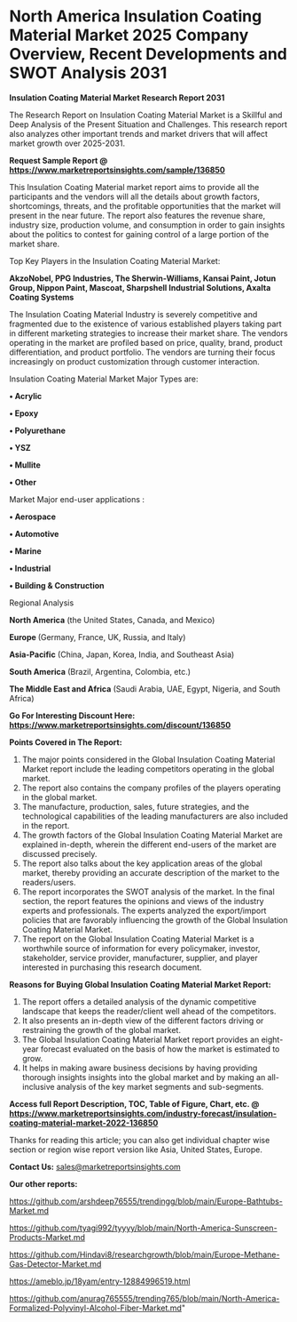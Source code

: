 # North America Insulation Coating Material Market 2025 Company Overview, Recent Developments and SWOT Analysis 2031

<strong>Insulation Coating Material Market Research Report 2031</strong>

The Research Report on Insulation Coating Material Market is a Skillful and Deep Analysis of the Present Situation and Challenges. This research report also analyzes other important trends and market drivers that will affect market growth over 2025-2031.

<strong>Request Sample Report @ <a href=https://www.marketreportsinsights.com/sample/136850>https://www.marketreportsinsights.com/sample/136850</a></strong>

This Insulation Coating Material market report aims to provide all the participants and the vendors will all the details about growth factors, shortcomings, threats, and the profitable opportunities that the market will present in the near future. The report also features the revenue share, industry size, production volume, and consumption in order to gain insights about the politics to contest for gaining control of a large portion of the market share.

Top Key Players in the Insulation Coating Material Market:

<strong>AkzoNobel, PPG Industries, The Sherwin-Williams, Kansai Paint, Jotun Group, Nippon Paint, Mascoat, Sharpshell Industrial Solutions, Axalta Coating Systems</strong>

The Insulation Coating Material Industry is severely competitive and fragmented due to the existence of various established players taking part in different marketing strategies to increase their market share. The vendors operating in the market are profiled based on price, quality, brand, product differentiation, and product portfolio. The vendors are turning their focus increasingly on product customization through customer interaction.

Insulation Coating Material Market Major Types are:

<strong>• Acrylic

• Epoxy

• Polyurethane

• YSZ

• Mullite

• Other</strong>

Market Major end-user applications :

<strong>• Aerospace

• Automotive

• Marine

• Industrial

• Building & Construction</strong>

Regional Analysis

</u><strong><b>North America</b></strong> (the United States, Canada, and Mexico)

<strong><b>Europe </b></strong>(Germany, France, UK, Russia, and Italy)

<strong><b>Asia-Pacific</b></strong> (China, Japan, Korea, India, and Southeast Asia)

<strong><b>South America</b></strong> (Brazil, Argentina, Colombia, etc.)

<strong><b>The Middle East and Africa</b></strong> (Saudi Arabia, UAE, Egypt, Nigeria, and South Africa)

<strong>Go For Interesting Discount Here: <a href=https://www.marketreportsinsights.com/discount/136850>https://www.marketreportsinsights.com/discount/136850</a></strong>

<strong>Points Covered in The Report:</strong>
<ol>
  <li>The major points considered in the Global Insulation Coating Material Market report include the leading competitors operating in the global market.</li>
  <li>The report also contains the company profiles of the players operating in the global market.</li>
  <li>The manufacture, production, sales, future strategies, and the technological capabilities of the leading manufacturers are also included in the report.</li>
  <li>The growth factors of the Global Insulation Coating Material Market are explained in-depth, wherein the different end-users of the market are discussed precisely.</li>
  <li>The report also talks about the key application areas of the global market, thereby providing an accurate description of the market to the readers/users.</li>
  <li>The report incorporates the SWOT analysis of the market. In the final section, the report features the opinions and views of the industry experts and professionals. The experts analyzed the export/import policies that are favorably influencing the growth of the Global Insulation Coating Material Market.</li>
  <li>The report on the Global Insulation Coating Material Market is a worthwhile source of information for every policymaker, investor, stakeholder, service provider, manufacturer, supplier, and player interested in purchasing this research document.</li>
</ol>
<strong>Reasons for Buying Global Insulation Coating Material Market Report:</strong>

<ol>
  <li>The report offers a detailed analysis of the dynamic competitive landscape that keeps the reader/client well ahead of the competitors.</li>
  <li>It also presents an in-depth view of the different factors driving or restraining the growth of the global market.</li>
  <li>The Global Insulation Coating Material Market report provides an eight-year forecast evaluated on the basis of how the market is estimated to grow.</li>
  <li>It helps in making aware business decisions by having providing thorough insights insights into the global market and by making an all-inclusive analysis of the key market segments and sub-segments.</li>
</ol>
<strong>Access full Report Description, TOC, Table of Figure, Chart, etc. @ <a href=https://www.marketreportsinsights.com/industry-forecast/insulation-coating-material-market-2022-136850>https://www.marketreportsinsights.com/industry-forecast/insulation-coating-material-market-2022-136850</a></strong>


Thanks for reading this article; you can also get individual chapter wise section or region wise report version like Asia, United States, Europe.

<strong>Contact Us:</strong>
sales@marketreportsinsights.com

<strong>Our other reports:</strong>

<a href=https://github.com/arshdeep76555/trendingg/blob/main/Europe-Bathtubs-Market.md>https://github.com/arshdeep76555/trendingg/blob/main/Europe-Bathtubs-Market.md</a>

<a href=https://github.com/tyagi992/tyyyy/blob/main/North-America-Sunscreen-Products-Market.md>https://github.com/tyagi992/tyyyy/blob/main/North-America-Sunscreen-Products-Market.md</a>

<a href=https://github.com/Hindavi8/researchgrowth/blob/main/Europe-Methane-Gas-Detector-Market.md>https://github.com/Hindavi8/researchgrowth/blob/main/Europe-Methane-Gas-Detector-Market.md</a>

<a href=https://ameblo.jp/18yam/entry-12884996519.html>https://ameblo.jp/18yam/entry-12884996519.html</a>

<a href=https://github.com/anurag765555/trending765/blob/main/North-America-Formalized-Polyvinyl-Alcohol-Fiber-Market.md>https://github.com/anurag765555/trending765/blob/main/North-America-Formalized-Polyvinyl-Alcohol-Fiber-Market.md</a>"
